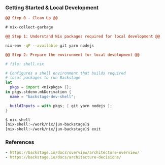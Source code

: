### Getting Started & Local Development
```diff
@@ Step 0 - Clean Up @@

# nix-collect-garbage
```

```diff
@@ Step 1: Understand Nix packages required for local development @@
```

```sh
nix-env -qP --available git yarn nodejs
```

```diff
@@ Step 2: Prepare the environment for local development @@
```

```nix
# file: shell.nix

# Configures a shell environment that builds required 
# local packages to run Backstage
let 
  pkgs = import <nixpkgs> {};
in pkgs.stdenv.mkDerivation {
  name = "backstage-dev-shell";

  buildInputs = with pkgs; [ git yarn nodejs ];
}
```

```sh
$ nix-shell
[nix-shell:~/work/nix/jun-backstage]$
[nix-shell:~/work/nix/jun-backstage]$ exit
```


### References
```yaml
- https://backstage.io/docs/overview/architecture-overview/
- https://backstage.io/docs/architecture-decisions/
```
